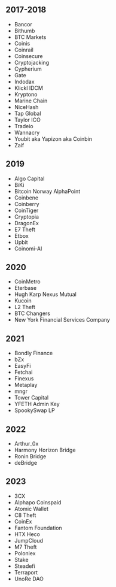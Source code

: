 ## 2017-2018
- Bancor
- Bithumb
- BTC Markets
- Coinis
- Coinrail
- Coinsecure
- Cryptojacking
- Cypherium
- Gate
- Indodax
- Klickl IDCM
- Kryptono
- Marine Chain
- NiceHash
- Tap Global
- Taylor ICO
- Tradeio
- Wannacry
- Youbit aka Yapizon aka Coinbin
- Zaif

## 2019
- Algo Capital
- BiKi
- Bitcoin Norway AlphaPoint
- Coinbene
- Coinberry
- CoinTiger
- Cryptopia
- DragonEx
- E7 Theft
- Etbox
- Upbit
- Coinomi-Al

## 2020
- CoinMetro
- Eterbase
- Hugh Karp Nexus Mutual
- Kucoin
- L2 Theft
- BTC Changers
- New York Financial Services Company

## 2021
- Bondly Finance
- bZx
- EasyFi
- Fetchai
- Finexus
- Metaplay
- mngr
- Tower Capital
- YFETH Admin Key
- SpookySwap LP

## 2022
- Arthur_0x
- Harmony Horizon Bridge
- Ronin Bridge
- deBridge

## 2023
- 3CX
- Alphapo Coinspaid
- Atomic Wallet
- C8 Theft
- CoinEx
- Fantom Foundation
- HTX Heco
- JumpCloud
- M7 Theft
- Poloniex
- Stake
- Steadefi
- Terraport
- UnoRe DAO